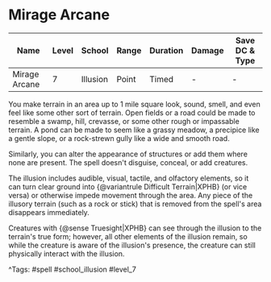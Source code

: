 # Mirage Arcane

| Name | Level | School | Range | Duration | Damage | Save DC & Type |
|------|-------|--------|-------|----------|--------|----------------|
| Mirage Arcane | 7 | Illusion | Point | Timed | - | - |

You make terrain in an area up to 1 mile square look, sound, smell, and even feel like some other sort of terrain. Open fields or a road could be made to resemble a swamp, hill, crevasse, or some other rough or impassable terrain. A pond can be made to seem like a grassy meadow, a precipice like a gentle slope, or a rock-strewn gully like a wide and smooth road.

Similarly, you can alter the appearance of structures or add them where none are present. The spell doesn't disguise, conceal, or add creatures.

The illusion includes audible, visual, tactile, and olfactory elements, so it can turn clear ground into {@variantrule Difficult Terrain|XPHB} (or vice versa) or otherwise impede movement through the area. Any piece of the illusory terrain (such as a rock or stick) that is removed from the spell's area disappears immediately.

Creatures with {@sense Truesight|XPHB} can see through the illusion to the terrain's true form; however, all other elements of the illusion remain, so while the creature is aware of the illusion's presence, the creature can still physically interact with the illusion.

^Tags: #spell #school_illusion #level_7